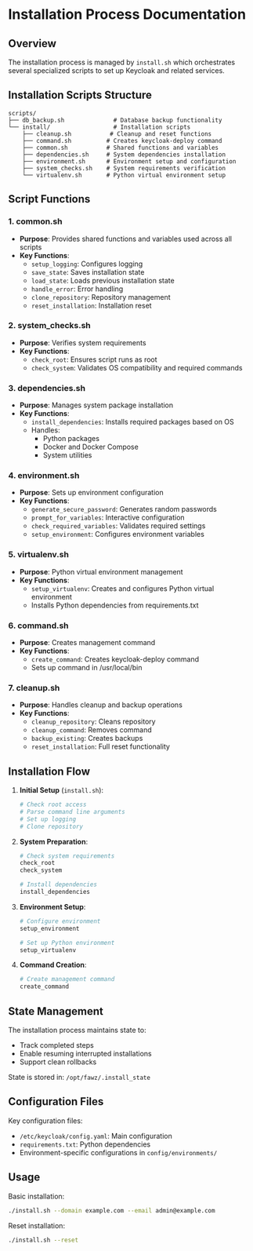 # Installation Process Documentation

## Overview
The installation process is managed by `install.sh` which orchestrates several specialized scripts to set up Keycloak and related services.

## Installation Scripts Structure

```
scripts/
├── db_backup.sh              # Database backup functionality
└── install/                  # Installation scripts
    ├── cleanup.sh           # Cleanup and reset functions
    ├── command.sh          # Creates keycloak-deploy command
    ├── common.sh           # Shared functions and variables
    ├── dependencies.sh     # System dependencies installation
    ├── environment.sh      # Environment setup and configuration
    ├── system_checks.sh    # System requirements verification
    └── virtualenv.sh       # Python virtual environment setup
```

## Script Functions

### 1. common.sh
- **Purpose**: Provides shared functions and variables used across all scripts
- **Key Functions**:
  - `setup_logging`: Configures logging
  - `save_state`: Saves installation state
  - `load_state`: Loads previous installation state
  - `handle_error`: Error handling
  - `clone_repository`: Repository management
  - `reset_installation`: Installation reset

### 2. system_checks.sh
- **Purpose**: Verifies system requirements
- **Key Functions**:
  - `check_root`: Ensures script runs as root
  - `check_system`: Validates OS compatibility and required commands

### 3. dependencies.sh
- **Purpose**: Manages system package installation
- **Key Functions**:
  - `install_dependencies`: Installs required packages based on OS
  - Handles:
    - Python packages
    - Docker and Docker Compose
    - System utilities

### 4. environment.sh
- **Purpose**: Sets up environment configuration
- **Key Functions**:
  - `generate_secure_password`: Generates random passwords
  - `prompt_for_variables`: Interactive configuration
  - `check_required_variables`: Validates required settings
  - `setup_environment`: Configures environment variables

### 5. virtualenv.sh
- **Purpose**: Python virtual environment management
- **Key Functions**:
  - `setup_virtualenv`: Creates and configures Python virtual environment
  - Installs Python dependencies from requirements.txt

### 6. command.sh
- **Purpose**: Creates management command
- **Key Functions**:
  - `create_command`: Creates keycloak-deploy command
  - Sets up command in /usr/local/bin

### 7. cleanup.sh
- **Purpose**: Handles cleanup and backup operations
- **Key Functions**:
  - `cleanup_repository`: Cleans repository
  - `cleanup_command`: Removes command
  - `backup_existing`: Creates backups
  - `reset_installation`: Full reset functionality

## Installation Flow

1. **Initial Setup** (`install.sh`):
   ```bash
   # Check root access
   # Parse command line arguments
   # Set up logging
   # Clone repository
   ```

2. **System Preparation**:
   ```bash
   # Check system requirements
   check_root
   check_system
   
   # Install dependencies
   install_dependencies
   ```

3. **Environment Setup**:
   ```bash
   # Configure environment
   setup_environment
   
   # Set up Python environment
   setup_virtualenv
   ```

4. **Command Creation**:
   ```bash
   # Create management command
   create_command
   ```

## State Management

The installation process maintains state to:
- Track completed steps
- Enable resuming interrupted installations
- Support clean rollbacks

State is stored in: `/opt/fawz/.install_state`

## Configuration Files

Key configuration files:
- `/etc/keycloak/config.yaml`: Main configuration
- `requirements.txt`: Python dependencies
- Environment-specific configurations in `config/environments/`

## Usage

Basic installation:
```bash
./install.sh --domain example.com --email admin@example.com
```

Reset installation:
```bash
./install.sh --reset
